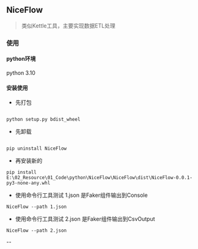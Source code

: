 ## NiceFlow

> 类似Kettle工具，主要实现数据ETL处理

### 使用

#### python环境

python 3.10

#### 安装使用

- 先打包
```shell

python setup.py bdist_wheel

```

- 先卸载
```shell

pip uninstall NiceFlow
```

- 再安装新的
```shell
pip install E:\02_Resource\01_Code\python\NiceFlow\NiceFlow\dist\NiceFlow-0.0.1-py3-none-any.whl
```


- 使用命令行工具测试 1.json 是Faker组件输出到Console
```shell
NiceFlow --path 1.json
```

- 使用命令行工具测试 2.json 是Faker组件输出到CsvOutput
```shell
NiceFlow --path 2.json
```
-- 
